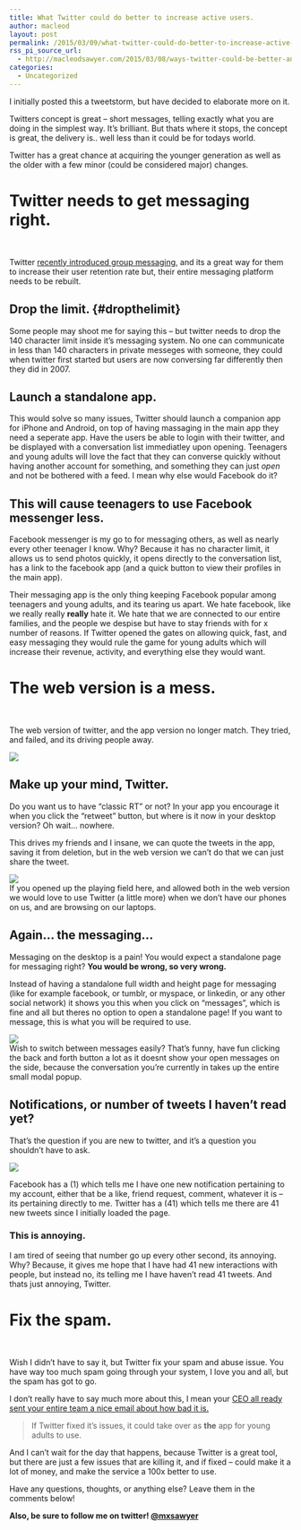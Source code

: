 ```yaml
---
title: What Twitter could do better to increase active users.
author: macleod
layout: post
permalink: /2015/03/09/what-twitter-could-do-better-to-increase-active-users/
rss_pi_source_url:
  - http://macleodsawyer.com/2015/03/08/ways-twitter-could-be-better-and-bring-in-more-active-users/
categories:
  - Uncategorized
---
```

I initially posted this a tweetstorm, but have decided to elaborate more on it.

Twitters concept is great &#8211; short messages, telling exactly what you are doing in the simplest way. It&#8217;s brilliant. But thats where it stops, the concept is great, the delivery is.. well less than it could be for todays world.

Twitter has a great chance at acquiring the younger generation as well as the older with a few minor (could be considered major) changes.

# Twitter needs to get messaging right. 

&nbsp;

Twitter <a href="https://blog.twitter.com/2015/now-on-twitter-group-direct-messages-and-mobile-video-capture" target="_blank">recently introduced group messaging</a>, and its a great way for them to increase their user retention rate but, their entire messaging platform needs to be rebuilt.

## Drop the limit. {#dropthelimit}

Some people may shoot me for saying this &#8211; but twitter needs to drop the 140 character limit inside it&#8217;s messaging system. No one can communicate in less than 140 characters in private messeges with someone, they could when twitter first started but users are now conversing far differently then they did in 2007.

## Launch a standalone app. 

This would solve so many issues, Twitter should launch a companion app for iPhone and Android, on top of having massaging in the main app they need a seperate app. Have the users be able to login with their twitter, and be displayed with a conversation list immediatley upon opening. Teenagers and young adults will love the fact that they can converse quickly without having another account for something, and something they can just *open* and not be bothered with a feed. I mean why else would Facebook do it?

## This will cause teenagers to use Facebook messenger less. 

Facebook messenger is my go to for messaging others, as well as nearly every other teenager I know. Why? Because it has no character limit, it allows us to send photos quickly, it opens directly to the conversation list, has a link to the facebook app (and a quick button to view their profiles in the main app).

Their messaging app is the only thing keeping Facebook popular among teenagers and young adults, and its tearing us apart. We hate facebook, like we really really **really** hate it. We hate that we are connected to our entire families, and the people we despise but have to stay friends with for x number of reasons. If Twitter opened the gates on allowing quick, fast, and easy messaging they would rule the game for young adults which will increase their revenue, activity, and everything else they would want.

# The web version is a mess. 

&nbsp;

The web version of twitter, and the app version no longer match. They tried, and failed, and its driving people away.

![][1]

## Make up your mind, Twitter. 

Do you want us to have &#8220;classic RT&#8221; or not? In your app you encourage it when you click the &#8220;retweet&#8221; button, but where is it now in your desktop version? Oh wait&#8230; nowhere.

This drives my friends and I insane, we can quote the tweets in the app, saving it from deletion, but in the web version we can&#8217;t do that we can just share the tweet.

![][2]  
If you opened up the playing field here, and allowed both in the web version we would love to use Twitter (a little more) when we don&#8217;t have our phones on us, and are browsing on our laptops.

## Again&#8230; the messaging&#8230; 

Messaging on the desktop is a pain! You would expect a standalone page for messaging right? **You would be wrong, so very wrong.**

Instead of having a standalone full width and height page for messaging (like for example facebook, or tumblr, or myspace, or linkedin, or any other social network) it shows you this when you click on &#8220;messages&#8221;, which is fine and all but theres no option to open a standalone page! If you want to message, this is what you will be required to use.

![][3]  
Wish to switch between messages easily? That&#8217;s funny, have fun clicking the back and forth button a lot as it doesnt show your open messages on the side, because the conversation you&#8217;re currently in takes up the entire small modal popup.

## Notifications, or number of tweets I haven&#8217;t read yet? 

That&#8217;s the question if you are new to twitter, and it&#8217;s a question you shouldn&#8217;t have to ask.

![][4]

Facebook has a (1) which tells me I have one new notification pertaining to my account, either that be a like, friend request, comment, whatever it is &#8211; its pertaining directly to me. Twitter has a (41) which tells me there are 41 new tweets since I initially loaded the page.

### This is annoying. 

I am tired of seeing that number go up every other second, its annoying. Why? Because, it gives me hope that I have had 41 new interactions with people, but instead no, its telling me I have haven&#8217;t read 41 tweets. And thats just annoying, Twitter.

# Fix the spam. 

&nbsp;

Wish I didn&#8217;t have to say it, but Twitter fix your spam and abuse issue. You have way too much spam going through your system, I love you and all, but the spam has got to go.

I don&#8217;t really have to say much more about this, I mean your <a href="http://www.theverge.com/2015/2/4/7982099/twitter-ceo-sent-memo-taking-personal-responsibility-for-the" target="_blank">CEO all ready sent your entire team a nice email about how bad it is.</a>

> If Twitter fixed it&#8217;s issues, it could take over as **the** app for young adults to use.

And I can&#8217;t wait for the day that happens, because Twitter is a great tool, but there are just a few issues that are killing it, and if fixed &#8211; could make it a lot of money, and make the service a 100x better to use.

Have any questions, thoughts, or anything else? Leave them in the comments below!

**Also, be sure to follow me on twitter! <a href="https://twitter.com/mxsawyer" target="_blank">@mxsawyer</a>**

 [1]: http://45.55.161.240/wp-content/uploads/2015/03/2015-03-08_18-45-43-1.jpg
 [2]: http://45.55.161.240/wp-content/uploads/2015/03/2015-03-08_18-57-29.png
 [3]: http://45.55.161.240/wp-content/uploads/2015/03/2015-03-08_19-02-49.png
 [4]: http://45.55.161.240/wp-content/uploads/2015/03/2015-03-08_19-11-59.png